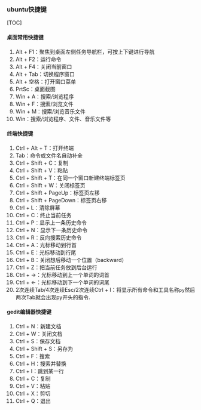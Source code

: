 ### ubuntu快捷键

[TOC]

#### 桌面常用快捷键

1. Alt + F1：聚焦到桌面左侧任务导航栏，可按上下键进行导航
2. Alt + F2：运行命令
3. Alt + F4：关闭当前窗口
4. Alt + Tab：切换程序窗口
5. Alt + 空格：打开窗口菜单
6. PrtSc：桌面截图
7. Win + A：搜索/浏览程序
8. Win + F：搜索/浏览文件
9. Win + M：搜索/浏览音乐文件
10. Win：搜索/浏览程序、文件、音乐文件等

#### 终端快捷键

1. Ctrl + Alt + T：打开终端
2. Tab：命令或文件名自动补全
3. Ctrl + Shift + C：复制
4. Ctrl + Shift + V：粘贴
5. Ctrl + Shift + T：在同一个窗口新建终端标签页
6. Ctrl + Shift + W：关闭标签页
7. Ctrl + Shift + PageUp：标签页左移
8. Ctrl + Shift + PageDown：标签页右移
9. Ctrl + L：清除屏幕
10. Ctrl + C：终止当前任务
11. Ctrl + P：显示上一条历史命令
12. Ctrl + N：显示下一条历史命令
13. Ctrl + R：反向搜索历史命令
14. Ctrl + A：光标移动到行首
15. Ctrl + E：光标移动到行尾
16. Ctrl + B：关闭想后移动一个位置（backward）
17. Ctrl + Z：把当前任务放到后台运行
18. Ctrl + →：光标移动到上一个单词的词首
19. Ctrl + ←：光标移动到下一个单词的词尾
20. 2次连续Tab/4次连续Esc/2次连续Ctrl + I：将显示所有命令和工具名称`py`然后两次Tab就会出现py开头的指令.

#### gedit编辑器快捷键

1. Ctrl + N：新建文档
2. Ctrl + W：关闭文档
3. Ctrl + S：保存文档
4. Ctrl + Shift + S：另存为
5. Ctrl + F：搜索
6. Ctrl + H：搜索并替换
7. Ctrl + I：跳到某一行
8. Ctrl + C：复制
9. Ctrl + V：粘贴
10. Ctrl + X：剪切
11. Ctrl + Q：退出